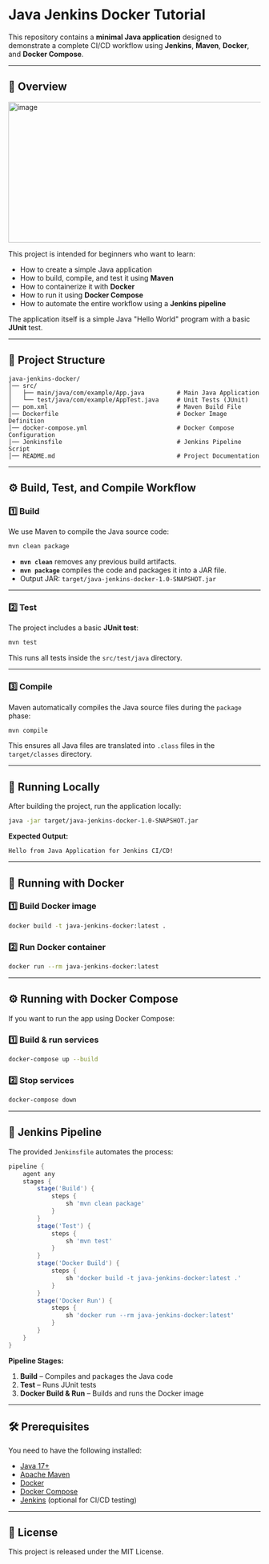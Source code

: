 # Java Jenkins Docker Tutorial

This repository contains a **minimal Java application** designed to demonstrate a complete CI/CD workflow using **Jenkins**, **Maven**, **Docker**, and **Docker Compose**.

---

## 📖 Overview

<img width="1459" height="281" alt="image" src="https://github.com/user-attachments/assets/369bb6bc-bdf9-4808-b1a1-bbca9ba0be5e" />

This project is intended for beginners who want to learn:

- How to create a simple Java application
- How to build, compile, and test it using **Maven**
- How to containerize it with **Docker**
- How to run it using **Docker Compose**
- How to automate the entire workflow using a **Jenkins pipeline**

The application itself is a simple Java "Hello World" program with a basic **JUnit** test.

---

## 📂 Project Structure

```
java-jenkins-docker/
│── src/
│   ├── main/java/com/example/App.java         # Main Java Application
│   └── test/java/com/example/AppTest.java     # Unit Tests (JUnit)
│── pom.xml                                    # Maven Build File
│── Dockerfile                                 # Docker Image Definition
│── docker-compose.yml                         # Docker Compose Configuration
│── Jenkinsfile                                # Jenkins Pipeline Script
│── README.md                                  # Project Documentation
```

---

## ⚙️ Build, Test, and Compile Workflow

### **1️⃣ Build**
We use Maven to compile the Java source code:
```bash
mvn clean package
```
- **`mvn clean`** removes any previous build artifacts.
- **`mvn package`** compiles the code and packages it into a JAR file.
- Output JAR: `target/java-jenkins-docker-1.0-SNAPSHOT.jar`

---

### **2️⃣ Test**
The project includes a basic **JUnit test**:
```bash
mvn test
```
This runs all tests inside the `src/test/java` directory.

---

### **3️⃣ Compile**
Maven automatically compiles the Java source files during the `package` phase:
```bash
mvn compile
```
This ensures all Java files are translated into `.class` files in the `target/classes` directory.

---

## 🚀 Running Locally

After building the project, run the application locally:

```bash
java -jar target/java-jenkins-docker-1.0-SNAPSHOT.jar
```

**Expected Output:**
```
Hello from Java Application for Jenkins CI/CD!
```

---

## 🐳 Running with Docker

### **1️⃣ Build Docker image**
```bash
docker build -t java-jenkins-docker:latest .
```

### **2️⃣ Run Docker container**
```bash
docker run --rm java-jenkins-docker:latest
```

---

## ⚙ Running with Docker Compose

If you want to run the app using Docker Compose:

### **1️⃣ Build & run services**
```bash
docker-compose up --build
```

### **2️⃣ Stop services**
```bash
docker-compose down
```

---

## 🔄 Jenkins Pipeline

The provided `Jenkinsfile` automates the process:

```groovy
pipeline {
    agent any
    stages {
        stage('Build') {
            steps {
                sh 'mvn clean package'
            }
        }
        stage('Test') {
            steps {
                sh 'mvn test'
            }
        }
        stage('Docker Build') {
            steps {
                sh 'docker build -t java-jenkins-docker:latest .'
            }
        }
        stage('Docker Run') {
            steps {
                sh 'docker run --rm java-jenkins-docker:latest'
            }
        }        
    }
}

```

**Pipeline Stages:**
1. **Build** – Compiles and packages the Java code
2. **Test** – Runs JUnit tests
3. **Docker Build & Run** – Builds and runs the Docker image

---

## 🛠 Prerequisites

You need to have the following installed:

- [Java 17+](https://adoptium.net/)
- [Apache Maven](https://maven.apache.org/)
- [Docker](https://docs.docker.com/get-docker/)
- [Docker Compose](https://docs.docker.com/compose/)
- [Jenkins](https://www.jenkins.io/) (optional for CI/CD testing)

---

## 📜 License

This project is released under the MIT License.
